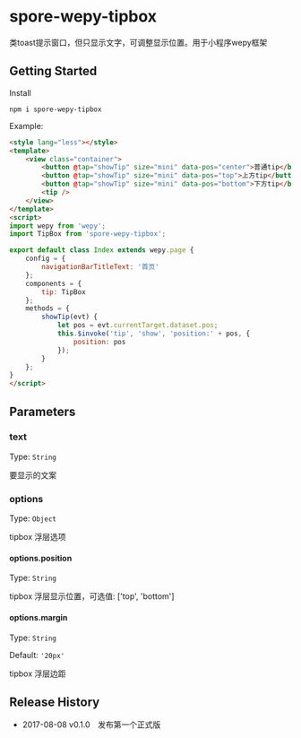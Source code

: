 # spore-wepy-tipbox
类toast提示窗口，但只显示文字，可调整显示位置。用于小程序wepy框架

## Getting Started

Install

```shell
npm i spore-wepy-tipbox
```

Example:

```html
<style lang="less"></style>
<template>
	<view class="container">
		<button @tap="showTip" size="mini" data-pos="center">普通tip</button>
		<button @tap="showTip" size="mini" data-pos="top">上方tip</button>
		<button @tap="showTip" size="mini" data-pos="bottom">下方tip</button>
		<tip />
	</view>
</template>
<script>
import wepy from 'wepy';
import TipBox from 'spore-wepy-tipbox';

export default class Index extends wepy.page {
	config = {
		navigationBarTitleText: '首页'
	};
	components = {
		tip: TipBox
	};
	methods = {
		showTip(evt) {
			let pos = evt.currentTarget.dataset.pos;
			this.$invoke('tip', 'show', 'position:' + pos, {
				position: pos
			});
		}
	};
}
</script>
```

## Parameters

### text

Type: `String`

要显示的文案

### options

Type: `Object`

tipbox 浮层选项

#### options.position

Type: `String`

tipbox 浮层显示位置，可选值: ['top', 'bottom']

#### options.margin

Type: `String`

Default: `'20px'`

tipbox 浮层边距

## Release History

 * 2017-08-08 v0.1.0 发布第一个正式版
